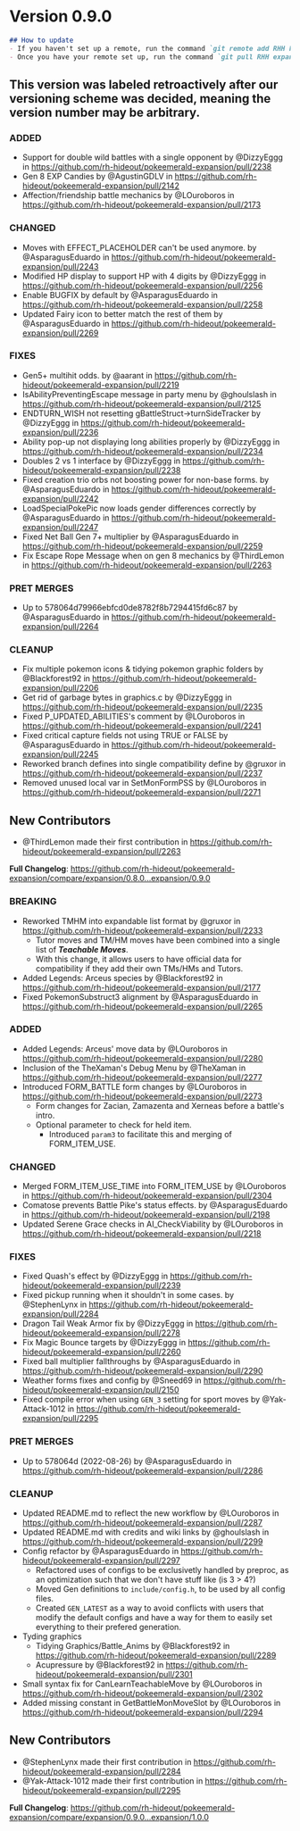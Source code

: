 # Version 0.9.0

```md
## How to update
- If you haven't set up a remote, run the command `git remote add RHH https://github.com/rh-hideout/pokeemerald-expansion`.
- Once you have your remote set up, run the command `git pull RHH expansion/0.9.0`.
```

## This version was labeled retroactively after our versioning scheme was decided, meaning the version number may be arbitrary.

### ADDED
* Support for double wild battles with a single opponent by @DizzyEggg in https://github.com/rh-hideout/pokeemerald-expansion/pull/2238
* Gen 8 EXP Candies by @AgustinGDLV in https://github.com/rh-hideout/pokeemerald-expansion/pull/2142
* Affection/friendship battle mechanics by @LOuroboros in https://github.com/rh-hideout/pokeemerald-expansion/pull/2173
### CHANGED
* Moves with EFFECT_PLACEHOLDER can't be used anymore. by @AsparagusEduardo in https://github.com/rh-hideout/pokeemerald-expansion/pull/2243
* Modified HP display to support HP with 4 digits by @DizzyEggg in https://github.com/rh-hideout/pokeemerald-expansion/pull/2256
* Enable BUGFIX by default by @AsparagusEduardo in https://github.com/rh-hideout/pokeemerald-expansion/pull/2258
* Updated Fairy icon to better match the rest of them by @AsparagusEduardo in https://github.com/rh-hideout/pokeemerald-expansion/pull/2269

### FIXES
* Gen5+ multihit odds. by @aarant in https://github.com/rh-hideout/pokeemerald-expansion/pull/2219
* IsAbilityPreventingEscape message in party menu by @ghoulslash in https://github.com/rh-hideout/pokeemerald-expansion/pull/2125
* ENDTURN_WISH not resetting gBattleStruct->turnSideTracker by @DizzyEggg in https://github.com/rh-hideout/pokeemerald-expansion/pull/2236
* Ability pop-up not displaying long abilities properly by @DizzyEggg in https://github.com/rh-hideout/pokeemerald-expansion/pull/2234
* Doubles 2 vs 1 interface by @DizzyEggg in https://github.com/rh-hideout/pokeemerald-expansion/pull/2238
* Fixed creation trio orbs not boosting power for non-base forms. by @AsparagusEduardo in https://github.com/rh-hideout/pokeemerald-expansion/pull/2242
* LoadSpecialPokePic now loads gender differences correctly by @AsparagusEduardo in https://github.com/rh-hideout/pokeemerald-expansion/pull/2247
* Fixed Net Ball Gen 7+ multiplier by @AsparagusEduardo in https://github.com/rh-hideout/pokeemerald-expansion/pull/2259
* Fix Escape Rope Message when on gen 8 mechanics by @ThirdLemon in https://github.com/rh-hideout/pokeemerald-expansion/pull/2263

### PRET MERGES
* Up to 578064d79966ebfcd0de8782f8b7294415fd6c87 by @AsparagusEduardo in https://github.com/rh-hideout/pokeemerald-expansion/pull/2264

### CLEANUP
* Fix multiple pokemon icons & tidying pokemon graphic folders by @Blackforest92 in https://github.com/rh-hideout/pokeemerald-expansion/pull/2206
* Get rid of garbage bytes in graphics.c by @DizzyEggg in https://github.com/rh-hideout/pokeemerald-expansion/pull/2235
* Fixed P_UPDATED_ABILITIES's comment by @LOuroboros in https://github.com/rh-hideout/pokeemerald-expansion/pull/2241
* Fixed critical capture fields not using TRUE or FALSE by @AsparagusEduardo in https://github.com/rh-hideout/pokeemerald-expansion/pull/2245
* Reworked branch defines into single compatibility define by @gruxor in https://github.com/rh-hideout/pokeemerald-expansion/pull/2237
* Removed unused local var in SetMonFormPSS by @LOuroboros in https://github.com/rh-hideout/pokeemerald-expansion/pull/2271

## New Contributors
* @ThirdLemon made their first contribution in https://github.com/rh-hideout/pokeemerald-expansion/pull/2263

**Full Changelog**: https://github.com/rh-hideout/pokeemerald-expansion/compare/expansion/0.8.0...expansion/0.9.0

### BREAKING
- Reworked TMHM into expandable list format by @gruxor in https://github.com/rh-hideout/pokeemerald-expansion/pull/2233
  - Tutor moves and TM/HM moves have been combined into a single list of ***Teachable Moves***.
  - With this change, it allows users to have official data for compatibility if they add their own TMs/HMs and Tutors.
- Added Legends: Arceus species by @Blackforest92 in https://github.com/rh-hideout/pokeemerald-expansion/pull/2177
- Fixed PokemonSubstruct3 alignment by @AsparagusEduardo in https://github.com/rh-hideout/pokeemerald-expansion/pull/2265

### ADDED
- Added Legends: Arceus' move data by @LOuroboros in https://github.com/rh-hideout/pokeemerald-expansion/pull/2280
- Inclusion of the TheXaman's Debug Menu by @TheXaman in https://github.com/rh-hideout/pokeemerald-expansion/pull/2277
- Introduced FORM_BATTLE form changes by @LOuroboros in https://github.com/rh-hideout/pokeemerald-expansion/pull/2273
  - Form changes for Zacian, Zamazenta and Xerneas before a battle's intro.
  - Optional parameter to check for held item.
    - Introduced `param3` to facilitate this and merging of FORM_ITEM_USE.

### CHANGED
- Merged FORM_ITEM_USE_TIME into FORM_ITEM_USE by @LOuroboros in https://github.com/rh-hideout/pokeemerald-expansion/pull/2304
- Comatose prevents Battle Pike's status effects. by @AsparagusEduardo in https://github.com/rh-hideout/pokeemerald-expansion/pull/2198
- Updated Serene Grace checks in AI_CheckViability by @LOuroboros in https://github.com/rh-hideout/pokeemerald-expansion/pull/2218

### FIXES
- Fixed Quash's effect by @DizzyEggg in https://github.com/rh-hideout/pokeemerald-expansion/pull/2239
- Fixed pickup running when it shouldn't in some cases. by @StephenLynx in https://github.com/rh-hideout/pokeemerald-expansion/pull/2284
- Dragon Tail Weak Armor fix by @DizzyEggg in https://github.com/rh-hideout/pokeemerald-expansion/pull/2278
- Fix Magic Bounce targets by @DizzyEggg in https://github.com/rh-hideout/pokeemerald-expansion/pull/2260
- Fixed ball multiplier fallthroughs by @AsparagusEduardo in https://github.com/rh-hideout/pokeemerald-expansion/pull/2290
- Weather forms fixes and config by @Sneed69 in https://github.com/rh-hideout/pokeemerald-expansion/pull/2150
- Fixed compile error when using `GEN_3` setting for sport moves by @Yak-Attack-1012 in https://github.com/rh-hideout/pokeemerald-expansion/pull/2295

### PRET MERGES
- Up to 578064d (2022-08-26) by @AsparagusEduardo in https://github.com/rh-hideout/pokeemerald-expansion/pull/2286

### CLEANUP
- Updated README.md to reflect the new workflow  by @LOuroboros in https://github.com/rh-hideout/pokeemerald-expansion/pull/2287
- Updated README.md with credits and wiki links by @ghoulslash in https://github.com/rh-hideout/pokeemerald-expansion/pull/2299
- Config refactor by @AsparagusEduardo in https://github.com/rh-hideout/pokeemerald-expansion/pull/2297
  - Refactored uses of configs to be exclusivetly handled by preproc, as an optimization such that we don't have stuff like (is 3 > 4?)
  - Moved Gen definitions to `include/config.h`, to be used by all config files.
  - Created `GEN_LATEST` as a way to avoid conflicts with users that modify the default configs and have a way for them to easily set everything to their prefered generation.
- Tyding graphics
  - Tidying Graphics/Battle_Anims by @Blackforest92 in https://github.com/rh-hideout/pokeemerald-expansion/pull/2289
  - Acupressure by @Blackforest92 in https://github.com/rh-hideout/pokeemerald-expansion/pull/2301
- Small syntax fix for CanLearnTeachableMove by @LOuroboros in https://github.com/rh-hideout/pokeemerald-expansion/pull/2302
- Added missing constant in GetBattleMonMoveSlot by @LOuroboros in https://github.com/rh-hideout/pokeemerald-expansion/pull/2294

## New Contributors
- @StephenLynx made their first contribution in https://github.com/rh-hideout/pokeemerald-expansion/pull/2284
- @Yak-Attack-1012 made their first contribution in https://github.com/rh-hideout/pokeemerald-expansion/pull/2295

**Full Changelog**: https://github.com/rh-hideout/pokeemerald-expansion/compare/expansion/0.9.0...expansion/1.0.0